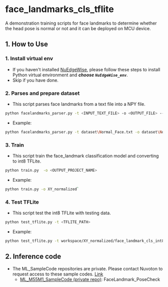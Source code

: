 # face_landmarks_cls_tflite
A demonstration training scripts for face landmarks to determine whether the head pose is normal or not and it can be deployed on MCU device.
## 1. How to Use
### 1. Install virtual env
- If you haven't installed [NuEdgeWise](https://github.com/OpenNuvoton/NuEdgeWise), please follow these steps to install Python virtual environment and ***choose `NuEdgeWise_env`***.
- Skip if you have done.

### 2. Parses and prepare dataset
- This script parses face landmarks from a text file into a NPY file.
```bash 
python facelandmarks_parser.py -t <INPUT_TEXT_FILE> -o <OUTPUT_FILE> --minmax_norm
```
- Example: 
```bash
python facelandmarks_parser.py -t dataset\Normal_Face.txt -o dataset\Normal_Face_XY_normal.npy --minmax_norm`
```
### 3. Train
- This script train the face_landmark classification model and converting to int8 TFLite.
```bash 
python train.py  -o <OUTPUT_PROJECT_NAME>
```
- Example: 
```bash
python train.py -o XY_normalized`
```

### 4. Test TFLite
- This script test the int8 TFLite with testing data.
```bash 
python test_tflite.py -t <TFLITE_PATH>
```
- Example: 
```bash
python test_tflite.py -t workspace/XY_normalized/face_landmark_cls_int8.tflite
```

## 2. Inference code
- The ML_SampleCode repositories are private. Please contact Nuvoton to request access to these sample codes. [Link](https://www.nuvoton.com/ai/contact-us/)
    - [ML_M55M1_SampleCode (private repo)](https://github.com/OpenNuvoton/ML_M55M1_SampleCode): FaceLandmark_PoseCheck